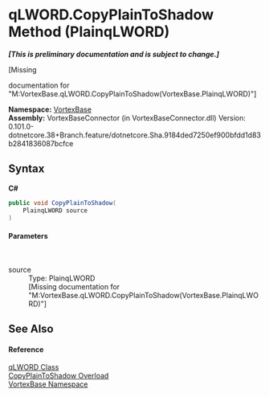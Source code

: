 # qLWORD.CopyPlainToShadow Method (PlainqLWORD)
 _**\[This is preliminary documentation and is subject to change.\]**_

\[Missing <summary> documentation for "M:VortexBase.qLWORD.CopyPlainToShadow(VortexBase.PlainqLWORD)"\]

**Namespace:**&nbsp;<a href="N_VortexBase.md">VortexBase</a><br />**Assembly:**&nbsp;VortexBaseConnector (in VortexBaseConnector.dll) Version: 0.101.0-dotnetcore.38+Branch.feature/dotnetcore.Sha.9184ded7250ef900bfdd1d83b2841836087bcfce

## Syntax

**C#**<br />
``` C#
public void CopyPlainToShadow(
	PlainqLWORD source
)
```


#### Parameters
&nbsp;<dl><dt>source</dt><dd>Type: PlainqLWORD<br />\[Missing <param name="source"/> documentation for "M:VortexBase.qLWORD.CopyPlainToShadow(VortexBase.PlainqLWORD)"\]</dd></dl>

## See Also


#### Reference
<a href="T_VortexBase_qLWORD.md">qLWORD Class</a><br /><a href="Overload_VortexBase_qLWORD_CopyPlainToShadow.md">CopyPlainToShadow Overload</a><br /><a href="N_VortexBase.md">VortexBase Namespace</a><br />